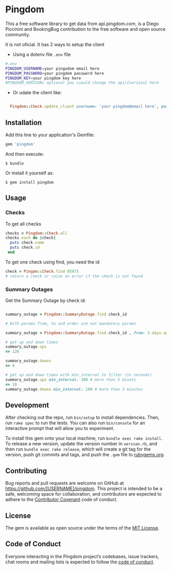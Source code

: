 # Pingdom
This a free software library to get data from api.pingdom.com, is a Diego Piccinini and BookingBug contribution to the free software and open source community.

It is not oficial. It has 2 ways to setup the client

- Using a dotenv file `.env` file

```bash
#.env
PINGDOM_USERNAME=your pingodom email here
PINGDOM_PASSWORD=your pingdom password here
PINGDOM_KEY=your pingdom key here
#PINGDOM_VERSION= optional you cuould change the api/{version} here

```

- Or udate the client like:

```ruby

  Pingdom::Check.update_client username: 'your pingdom@email here', password: 'your pingdom password here' , key: 'your pingdom key here'

```

## Installation

Add this line to your application's Gemfile:

```ruby
gem 'pingdom'
```

And then execute:

    $ bundle

Or install it yourself as:

    $ gem install pingdom

## Usage

### Checks

To get all checks

```ruby
checks = Pingdom::Check.all
checks.each do |check|
  puts check.name
  puts check.id
 end
```

To get one check using find, you need the id

```ruby
check = Pingom::Check.find 85975
# return a check or raise an error if the chech is not found
```

### Summary Outages

Get the Summary Outage by check id:

```ruby

summary_outage = Pingdom::SummaryOutage.find check_id

# With params from, to and order are not mandatory params

summary_outage = Pingdom::SummaryOutage.find check_id , from: 2.days.ago, to: 1.days.ago, order: 'ask'

# get up and down times
summary_outage.ups
=> 120

summary_outage.downs
=> 4

# get up and down times with min_interval to filter (in seconds)
summary_outage.ups min_interval: 300 # more than 5 minuts
=> 10
summary_outage.downs min_interval: 180 # more than 3 minutes
```

## Development

After checking out the repo, run `bin/setup` to install dependencies. Then, run `rake spec` to run the tests. You can also run `bin/console` for an interactive prompt that will allow you to experiment.

To install this gem onto your local machine, run `bundle exec rake install`. To release a new version, update the version number in `version.rb`, and then run `bundle exec rake release`, which will create a git tag for the version, push git commits and tags, and push the `.gem` file to [rubygems.org](https://rubygems.org).

## Contributing

Bug reports and pull requests are welcome on GitHub at https://github.com/[USERNAME]/pingdom. This project is intended to be a safe, welcoming space for collaboration, and contributors are expected to adhere to the [Contributor Covenant](http://contributor-covenant.org) code of conduct.

## License

The gem is available as open source under the terms of the [MIT License](http://opensource.org/licenses/MIT).

## Code of Conduct

Everyone interacting in the Pingdom project’s codebases, issue trackers, chat rooms and mailing lists is expected to follow the [code of conduct](https://github.com/[USERNAME]/pingdom/blob/master/CODE_OF_CONDUCT.md).

